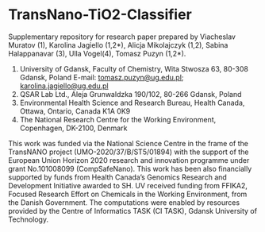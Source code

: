 # TransNano-TiO2-Classifier

Supplementary repository for research paper prepared by Viacheslav Muratov (1), Karolina Jagiello (1,2*), Alicja Mikolajczyk (1,2), Sabina Halappanavar (3), Ulla Vogel(4), Tomasz Puzyn (1,2*).

1. University of Gdansk, Faculty of Chemistry, Wita Stwosza 63, 80-308 Gdansk, Poland
E-mail: tomasz.puzyn@ug.edu.pl; karolina.jagiello@ug.edu.pl  
2. QSAR Lab Ltd., Aleja Grunwaldzka 190/102, 80-266 Gdansk, Poland
3. Environmental Health Science and Research Bureau, Health Canada, Ottawa, Ontario, Canada K1A 0K9
4. The National Research Centre for the Working Environment, Copenhagen, DK-2100, Denmark


This work was funded via the National Science Centre in the frame of the TransNANO project (UMO-2020/37/B/ST5/01894) with the support of the European Union Horizon 2020 research and innovation programme under grant No.101008099 (CompSafeNano). This work has been also financially supported by funds from Health Canada’s Genomics Research and Development Initiative awarded to SH. UV received funding from FFIKA2, Focused Research Effort on Chemicals in the Working Environment, from the Danish Government. The computations were enabled by resources provided by the Centre of Informatics TASK (CI TASK), Gdansk University of Technology.


